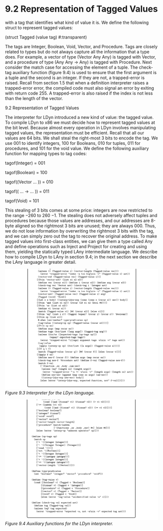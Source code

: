 # 9.2 Representation of Tagged Values

with a tag that identifies what kind of value it is. We define the following struct to represent tagged values:

(struct Tagged (value tag) #:transparent)

The tags are Integer, Boolean, Void, Vector, and Procedure. Tags are closely related to types but do not always capture all the information that a type does. For example, a vector of type (Vector Any Any) is tagged with Vector, and a procedure of type (Any Any -> Any) is tagged with Procedure. Next consider the match case for accessing the element of a tuple. The check-tag auxiliary function (figure 9.4) is used to ensure that the first argument is a tuple and the second is an integer. If they are not, a trapped-error is raised. Recall from section 1.5 that when a definition interpreter raises a trapped-error error, the compiled code must also signal an error by exiting with return code 255. A trapped-error is also raised if the index is not less than the length of the vector.

9.2 Representation of Tagged Values

The interpreter for LDyn introduced a new kind of value: the tagged value. To compile LDyn to x86 we must decide how to represent tagged values at the bit level. Because almost every operation in LDyn involves manipulating tagged values, the representation must be efficient. Recall that all our values are 64 bits. We shall steal the right-most 3 bits to encode the tag. We use 001 to identify integers, 100 for Booleans, 010 for tuples, 011 for procedures, and 101 for the void value. We define the following auxiliary function for mapping types to tag codes:

tagof(Integer) = 001

tagof(Boolean) = 100

tagof((Vector … )) = 010

tagof(( … -> … )) = 011

tagof(Void) = 101

This stealing of 3 bits comes at some price: integers are now restricted to the range −260 to 260 −1. The stealing does not adversely affect tuples and procedures because those values are addresses, and our addresses are 8-byte aligned so the rightmost 3 bits are unused; they are always 000. Thus, we do not lose information by overwriting the rightmost 3 bits with the tag, and we can simply zero out the tag to recover the original address. To make tagged values into first-class entities, we can give them a type called Any and define operations such as Inject and Project for creating and using them, yielding the statically typed LAny intermediate language. We describe how to compile LDyn to LAny in section 9.4; in the next section we describe the LAny language in greater detail.

![Figure 9.3 Interpreter for...](images/page_178_vector_608.png)
*Figure 9.3 Interpreter for the LDyn language.*

![Figure 9.4 Auxiliary functions...](images/page_179_vector_589.png)
*Figure 9.4 Auxiliary functions for the LDyn interpreter.*


